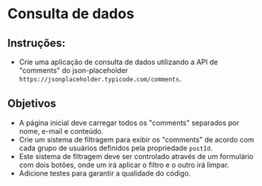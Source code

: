 # Consulta de dados

## Instruções:

- Crie uma aplicação de consulta de dados utilizando a API de "comments" do json-placeholder `https://jsonplaceholder.typicode.com/comments`.

## Objetivos

- A página inicial deve carregar todos os "comments" separados por nome, e-mail e conteúdo.
- Crie um sistema de filtragem para exibir os "comments" de acordo com cada grupo de usuários definidos pela propriedade `postId`.
- Este sistema de filtragem deve ser controlado através de um formulário com dois botões, onde um irá aplicar o filtro e o outro irá limpar.
- Adicione testes para garantir a qualidade do código.
